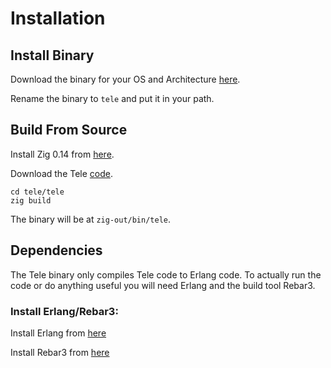 # Installation

## Install Binary

Download the binary for your OS and Architecture [here](telelang.org/artifacts).

Rename the binary to `tele` and put it in your path.

## Build From Source

Install Zig 0.14 from [here](https://ziglang.org/download/).

Download the Tele [code](https://git.sr.ht/~fancycade/tele).

```
cd tele/tele
zig build
```

The binary will be at `zig-out/bin/tele`.

## Dependencies

The Tele binary only compiles Tele code to Erlang code. To actually run the code or do anything useful you will need Erlang and the build tool Rebar3.


### Install Erlang/Rebar3:

Install Erlang from [here](https://www.erlang.org/downloads)

Install Rebar3 from [here](https://www.rebar3.org/docs/getting-started/)
